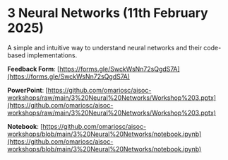 # 3 Neural Networks (11th February 2025)

A simple and intuitive way to understand neural networks and their code-based implementations.

**Feedback Form**: [https://forms.gle/SwckWsNn72sQgdS7A](https://forms.gle/SwckWsNn72sQgdS7A)

**PowerPoint**: [https://github.com/omariosc/aisoc-workshops/raw/main/3%20Neural%20Networks/Workshop%203.pptx](https://github.com/omariosc/aisoc-workshops/raw/main/3%20Neural%20Networks/Workshop%203.pptx)

**Notebook**: [https://github.com/omariosc/aisoc-workshops/blob/main/3%20Neural%20Networks/notebook.ipynb](https://github.com/omariosc/aisoc-workshops/blob/main/3%20Neural%20Networks/notebook.ipynb)
